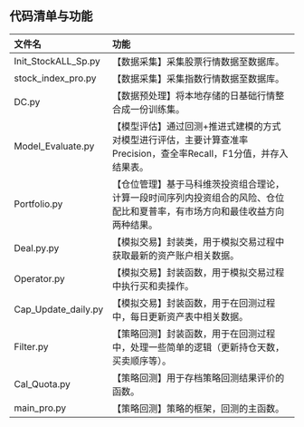 ## 代码清单与功能

| 文件名              | 功能                                                         |
| :------------------ | :----------------------------------------------------------- |
| Init_StockALL_Sp.py | 【数据采集】采集股票行情数据至数据库。                       |
| stock_index_pro.py  | 【数据采集】采集指数行情数据至数据库。                       |
| DC.py               | 【数据预处理】将本地存储的日基础行情整合成一份训练集。       |
| Model_Evaluate.py   | 【模型评估】通过回测+推进式建模的方式对模型进行评估，主要计算查准率Precision，查全率Recall，F1分值，并存入结果表。 |
| Portfolio.py        | 【仓位管理】基于马科维茨投资组合理论，计算一段时间序列内投资组合的风险、仓位配比和夏普率，有市场方向和最佳收益方向两种结果。 |
| Deal.py.py          | 【模拟交易】封装类，用于模拟交易过程中获取最新的资产账户相关数据。 |
| Operator.py         | 【模拟交易】封装函数，用于模拟交易过程中执行买和卖操作。     |
| Cap_Update_daily.py | 【模拟交易】封装函数，用于在回测过程中，每日更新资产表中相关数据。 |
| Filter.py           | 【策略回测】封装函数，用于在回测过程中，处理一些简单的逻辑（更新持仓天数，买卖顺序等）。 |
| Cal_Quota.py        | 【策略回测】用于存档策略回测结果评价的函数。                 |
| main_pro.py         | 【策略回测】策略的框架，回测的主函数。                       |